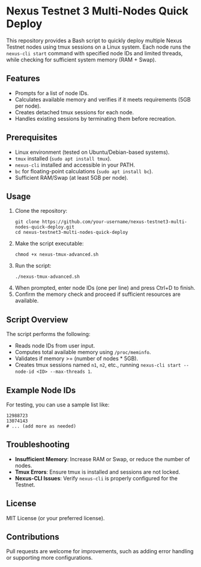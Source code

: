 # Nexus Testnet 3 Multi-Nodes Quick Deploy

This repository provides a Bash script to quickly deploy multiple Nexus Testnet nodes using tmux sessions on a Linux system. Each node runs the `nexus-cli start` command with specified node IDs and limited threads, while checking for sufficient system memory (RAM + Swap).

## Features
- Prompts for a list of node IDs.
- Calculates available memory and verifies if it meets requirements (5GB per node).
- Creates detached tmux sessions for each node.
- Handles existing sessions by terminating them before recreation.

## Prerequisites
- Linux environment (tested on Ubuntu/Debian-based systems).
- `tmux` installed (`sudo apt install tmux`).
- `nexus-cli` installed and accessible in your PATH.
- `bc` for floating-point calculations (`sudo apt install bc`).
- Sufficient RAM/Swap (at least 5GB per node).

## Usage
1. Clone the repository:
   ```
   git clone https://github.com/your-username/nexus-testnet3-multi-nodes-quick-deploy.git
   cd nexus-testnet3-multi-nodes-quick-deploy
   ```
2. Make the script executable:
   ```
   chmod +x nexus-tmux-advanced.sh
   ```
3. Run the script:
   ```
   ./nexus-tmux-advanced.sh
   ```
4. When prompted, enter node IDs (one per line) and press Ctrl+D to finish.
5. Confirm the memory check and proceed if sufficient resources are available.

## Script Overview
The script performs the following:
- Reads node IDs from user input.
- Computes total available memory using `/proc/meminfo`.
- Validates if memory >= (number of nodes * 5GB).
- Creates tmux sessions named `n1`, `n2`, etc., running `nexus-cli start --node-id <ID> --max-threads 1`.

## Example Node IDs
For testing, you can use a sample list like:
```
12988723
13074143
# ... (add more as needed)
```

## Troubleshooting
- **Insufficient Memory**: Increase RAM or Swap, or reduce the number of nodes.
- **Tmux Errors**: Ensure tmux is installed and sessions are not locked.
- **Nexus-CLI Issues**: Verify `nexus-cli` is properly configured for the Testnet.

## License
MIT License (or your preferred license).

## Contributions
Pull requests are welcome for improvements, such as adding error handling or supporting more configurations.
